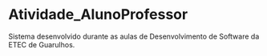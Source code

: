 # Atividade_AlunoProfessor
 Sistema desenvolvido durante as aulas de Desenvolvimento de Software da ETEC de Guarulhos.
